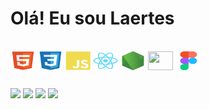   # Olá! Eu sou Laertes



<div style="display: inline_block"><br>
  <img align="center"  height="30" width="40" src="https://raw.githubusercontent.com/devicons/devicon/master/icons/html5/html5-original.svg">
 
  <img align="center" height="30" width="40" src="https://raw.githubusercontent.com/devicons/devicon/master/icons/css3/css3-original.svg">
  <img align="center" height="30" width="40" src="https://raw.githubusercontent.com/devicons/devicon/master/icons/javascript/javascript-plain.svg">

  <img align="center"  height="30" width="40" src="https://raw.githubusercontent.com/devicons/devicon/master/icons/react/react-original.svg">
  
  <img align="center" height="30" width="40" src="https://raw.githubusercontent.com/devicons/devicon/master/icons/nodejs/nodejs-original.svg"> 
  
  <img align="center"  height="30" width="40" src="https://cdn.jsdelivr.net/gh/devicons/devicon/icons/mysql/mysql-original-wordmark.svg" />
        
  <img align="center" height="30" width="40" src="https://raw.githubusercontent.com/devicons/devicon/master/icons/figma/figma-original.svg">
</div>

##

<div> 
  <a href="https://instagram.com/saullo_p1" target="_blank"><img src="https://img.shields.io/badge/-Instagram-%23E4405F?style=for-the-badge&logo=instagram&logoColor=white" target="_blank"></a>
 <a href="https://discord.gg/wagxzStdcR" target="_blank"><img src="https://img.shields.io/badge/Discord-7289DA?style=for-the-badge&logo=discord&logoColor=white" target="_blank"></a> 
  <a href = "mailto:saullopaulodantasfelipe8@gmail.com"><img src="https://img.shields.io/badge/-Gmail-ffffff?style=for-the-badge&logo=gmail&logoColor=rad" target="_blank"></a>
  <a href="https://www.linkedin.com/in/rafaella-ballerini-45875016a" target="_blank"><img src="https://img.shields.io/badge/-LinkedIn-%230077B5?style=for-the-badge&logo=linkedin&logoColor=white" target="_blank"></a> 

</div>
